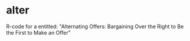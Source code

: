 # alter
R-code for a entitled: "Alternating Offers: Bargaining Over the Right to Be the First to Make an Offer" 
